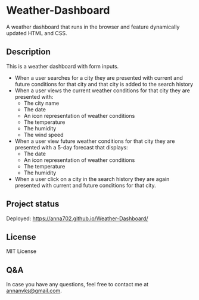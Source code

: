 # Weather-Dashboard
A weather dashboard that runs in the browser and feature dynamically updated HTML and CSS.

## Description

This is a weather dashboard with form inputs.
  - When a user searches for a city they are presented with current and future conditions for that city and that city is added to the search history
  - When a user views the current weather conditions for that city they are presented with:
    - The city name
    - The date
    - An icon representation of weather conditions
    - The temperature
    - The humidity
    - The wind speed
  - When a user view future weather conditions for that city they are presented with a 5-day forecast that displays:
    - The date
    - An icon representation of weather conditions
    - The temperature
    - The humidity
  - When a user click on a city in the search history they are again presented with current and future conditions for that city.

## Project status

Deployed: https://anna702.github.io/Weather-Dashboard/

## License

MIT License

## Q&A

In case you have any questions, feel free to contact me at <a href="mailto:annanvks@gmail.com?">annanvks@gmail.com</a>.
